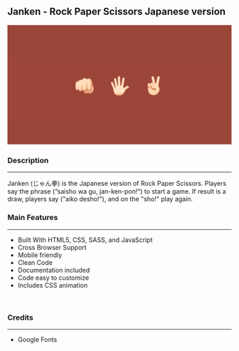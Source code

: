 ## Janken -  Rock Paper Scissors Japanese version

[![demo](demo.png)](https://kaorihata.github.io/Janken/)
<br>

### Description
---
Janken (じゃん拳) is the Japanese version of Rock Paper Scissors. Players say the phrase (“saisho wa gu, jan-ken-pon!“) to start a game. If result is a draw, players say ("aiko desho!"), and on the "sho!" play again.

### Main Features
---
- Built With HTML5, CSS, SASS, and JavaScript
- Cross Browser Support
- Mobile friendly
- Clean Code
- Documentation included
- Code easy to customize
- Includes CSS animation
<br>

### Credits
---
- Google Fonts
